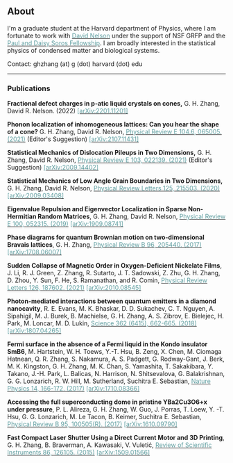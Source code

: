 <!-- ---
# Feel free to add content and custom Front Matter to this file.
# To modify the layout, see https://jekyllrb.com/docs/themes/#overriding-theme-defaults

layout: default
title: About
--- -->
## About

I'm a graduate student at the Harvard department of Physics, where I am fortunate to work with [<span style="color:cadetblue">David Nelson</span>](https://www.physics.harvard.edu/people/facpages/nelson) under the support of NSF GRFP and the [<span style="color:cadetblue">Paul and Daisy Soros Fellowship</span>](https://www.pdsoros.org/meet-the-fellows/grace-huiling-zhang). I am broadly interested in the statistical physics of condensed matter and biological systems.   

<!-- I completed my undergraduate degree at Massachusetts Institute of Technology, where I enjoyed researching in [<span style="color:cadetblue">Vladan Vuletic</span>](https://web.mit.edu/physics/people/faculty/vuletic_vladan.html)'s lab and learning statistical mechanics in [<span style="color:cadetblue">Mehran Kardar</span>](https://www.mit.edu/~kardar/)'s class. I was [<span style="color:cadetblue">lucky</span>](https://news.mit.edu/2017/cambridge-mit-exchange-celebrates-16-years-of-transforming-student-lives-1027) to participate in the Cambridge-MIT-Exchange program, through which I had the pleasure of working with [<span style="color:cadetblue">Suchitra Sebastian</span>](https://www.phy.cam.ac.uk/directory/sebastians) and [<span style="color:cadetblue">Gil Lonzarich</span>](https://www.phy.cam.ac.uk/directory/lonzarichg) at Cambridge University.  -->

Contact: ghzhang (at) g (dot) harvard (dot) edu

---

### Publications

**Fractional defect charges in p-atic liquid crystals on cones,**
G. H. Zhang, David R. Nelson. (2022) [<span style="color:cadetblue">[arXiv:2201.11201]</span>](https://arxiv.org/abs/2201.11201)

**Phonon localization of inhomogeneous lattices: Can you hear the shape of a cone?**
G. H. Zhang, David R. Nelson, [<span style="color:cadetblue">Physical Review E 104.6, 065005. (2021)</span>](https://journals.aps.org/pre/abstract/10.1103/PhysRevE.104.065005) (Editor's Suggestion) [<span style="color:cadetblue">[arXiv:2107.11431]</span>](https://arxiv.org/abs/2107.11431)

**Statistical Mechanics of Dislocation Pileups in Two Dimensions,**
G. H. Zhang, David R. Nelson, [<span style="color:cadetblue">Physical Review E 103, 022139. (2021)</span>](https://journals.aps.org/pre/abstract/10.1103/PhysRevE.103.022139) (Editor's Suggestion) [<span style="color:cadetblue">[arXiv:2009.14402]</span>](https://arxiv.org/abs/2009.14402)

**Statistical Mechanics of Low Angle Grain Boundaries in Two Dimensions,**
G. H. Zhang, David R. Nelson, [<span style="color:cadetblue">Physical Review Letters 125, 215503. (2020)</span>](https://journals.aps.org/prl/abstract/10.1103/PhysRevLett.125.215503) [<span style="color:cadetblue">[arXiv:2009.03408]</span>](https://arxiv.org/abs/2009.03408)

**Eigenvalue Repulsion and Eigenvector Localization in Sparse Non-Hermitian Random Matrices**,
G. H. Zhang, David R. Nelson, [<span style="color:cadetblue">Physical Review E 100, 052315. (2019)</span>](https://journals.aps.org/pre/abstract/10.1103/PhysRevE.100.052315) [<span style="color:cadetblue">[arXiv:1909.08741]</span>](https://arxiv.org/abs/1909.08741)

**Phase diagrams for quantum Brownian motion on two-dimensional Bravais lattices**, G. H. Zhang, [<span style="color:cadetblue">Physical Review B 96, 205440. (2017)</span>](https://journals.aps.org/prb/abstract/10.1103/PhysRevB.96.205440) [<span style="color:cadetblue">[arXiv:1708.06007]</span>](https://arxiv.org/abs/1708.06007)

**Sudden Collapse of Magnetic Order in Oxygen-Deficient Nickelate Films**, J. Li, R. J. Green, Z. Zhang, R. Sutarto, J. T. Sadowski, Z. Zhu, G. H. Zhang, D. Zhou, Y. Sun, F. He, S. Ramanathan, and R. Comin, [<span style="color:cadetblue">Physical Review Letters 126, 187602. (2021)</span>](https://journals.aps.org/prl/abstract/10.1103/PhysRevLett.126.187602) [<span style="color:cadetblue">[arXiv:2010.08545]</span>](https://arxiv.org/abs/2010.08545)

**Photon-mediated interactions between quantum emitters in a diamond nanocavity**, R. E. Evans, M. K. Bhaskar, D. D. Sukachev, C. T. Nguyen, A. Sipahigil, M. J. Burek, B. Machielse, G. H. Zhang, A. S. Zibrov, E. Bielejec, H. Park, M. Loncar, M. D. Lukin, [<span style="color:cadetblue">Science 362 (6415), 662-665. (2018)</span>](https://science.sciencemag.org/content/362/6415/662) [<span style="color:cadetblue">[arXiv:1807.04265]</span>](https://arxiv.org/abs/1807.04265)

**Fermi surface in the absence of a Fermi liquid in the Kondo insulator SmB6**, M. Hartstein, W. H. Toews, Y.-T. Hsu, B. Zeng, X. Chen, M. Ciomaga Hatnean, Q. R. Zhang, S. Nakamura, A. S. Padgett, G. Rodway-Gant, J. Berk, M. K. Kingston, G. H. Zhang, M. K. Chan, S. Yamashita, T. Sakakibara, Y. Takano, J.-H. Park, L. Balicas, N. Harrison, N. Shitsevalova, G. Balakrishnan, G. G. Lonzarich, R. W. Hill, M. Sutherland, Suchitra E. Sebastian, [<span style="color:cadetblue">Nature Physics 14, 166-172. (2017)</span>](https://www.nature.com/articles/nphys4295) [<span style="color:cadetblue">[arXiv:1710.08366]</span>](https://arxiv.org/abs/1710.08366)

**Accessing the full superconducting dome in pristine YBa2Cu3O6+x under pressure**, P. L. Alireza, G. H. Zhang, W. Guo, J. Porras, T. Loew, Y. -T. Hsu, G. G. Lonzarich, M. Le Tacon, B. Keimer, Suchitra E. Sebastian, [<span style="color:cadetblue">Physical Review B 95, 100505(R). (2017)</span>](https://journals.aps.org/prb/abstract/10.1103/PhysRevB.95.100505) [<span style="color:cadetblue">[arXiv:1610.09790]</span>](https://arxiv.org/abs/1610.09790)

**Fast Compact Laser Shutter Using a Direct Current Motor and 3D Printing**, G. H. Zhang, B. Braverman, A. Kawasaki, V. Vuletić, [<span style="color:cadetblue">Review of Scientific Instruments 86, 126105. (2015)</span>](https://aip.scitation.org/doi/10.1063/1.4937614) [<span style="color:cadetblue">[arXiv:1509.01566]</span>](https://arxiv.org/abs/1509.01566)

<!-- ---

[<span style="color:gray; font-size:1em;"> Theme by Hyde.</span>](https://github.com/poole/hyde) -->

